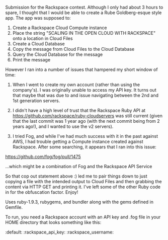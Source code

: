 Submission for the Rackspace contest. Although I only had about 3 hours to spare, I thought that I would
be able to create a Rube Goldberg-esque style app.  The app was supposed to:

1. Create a Rackspace Cloud Compute instance
2. Place the string "SCALING IN THE OPEN CLOUD WITH RACKSPACE" onto a location in Cloud Files
3. Create a Cloud Database
4. Copy the message from Cloud Files to the Cloud Database
5. Query the Cloud Database for the message
6. Print the message

However I ran into a number of issues that hampered my short window of time:

1. When I went to create my own account (rather than using the company's). I was originally unable to access my
API key. It turns out that maybe that was due to and issue navigating between the 2nd and 1st generation servers.

2. I didn't have a high level of trust that the Rackspace Ruby API at 
https://github.com/rackspace/ruby-cloudservers was still current (given that the last commit
was 1 year ago (with the next commit being from 2 years ago!), and I wanted to use the v2 servers).

3. I tried Fog, and while I've had much success with it in the past against AWS, I had trouble getting
a Compute instance created against Rackspace.  After some searching, it appears that I ran into this issue:

https://github.com/fog/fog/pull/1475

...which might be a combination of Fog and the Rackspace API Service

So that cop out statement above :) led me to pair things down to just copying a file with the intended output to 
Cloud Files and then grabbing the content via HTTP GET and printing it.  I've left some of the other Ruby code in 
for the obfuscation factor.  Enjoy!

Uses ruby-1.9.3, rubygems, and bundler along with the gems defined in Gemfile. 

To run, you need a Rackspace account with an API key and .fog file in your HOME directory that looks something like this:


:default:
  :rackspace_api_key:   <API Key>
  :rackspace_username:  <Rackspace Username>
